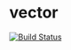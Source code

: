 # vector
[![Build Status](https://travis-ci.org/Ivanopulopulo/vector.svg?branch=master)](https://travis-ci.org/Ivanopulopulo/vector) 
